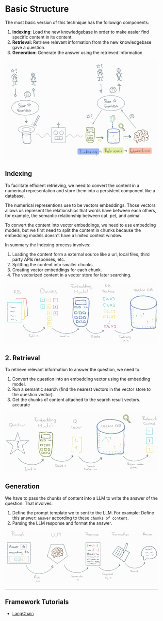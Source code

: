 # Basic Structure

The most basic version of this technique has the followign components:

1. **Indexing:** Load the new knowledgebase in order to make easier find specific content in its content.
2. **Retrieval:** Retrieve relevant information from the new knowledgebase gave a question.
3. **Generation:** Generate the answer using the retrieved information.

![Diagram connecting a client, the app, documents, an embedding, vector store, and LLM](img/basic_rag.png "Basic RAG Diagram")

## Indexing

To facilitate efficient retrieving, we need to convert the content in a numerical representation and store them into a persistent component like a database.

The numerical representions use to be vectors embeddings. Those vectors allows us represent the relationships that words have between each others, for example, the semantic relationship between cat, pet, and animal.

To convert the content into vector embeddings, we need to use embedding models, but we first need to split the content in chunks because the embedding models doesn't have a limited context window.

In summary the Indexing process involves:

1. Loading the content form a external source like a url, local files, third party APIs responses, etc.
2. Splitting the content into smaller chunks
3. Creating vector embeddings for each chunk.
4. The vectorized content in a vector store for later searching.

![Diagram connecting the documents, an embedding model, and a vector store](img/indexing.png "Indexing Diagram")

## 2. Retrieval

To retrieve relevant information to answer the question, we need to:

1. Convert the question into an embedding vector using the embedding model.
2. Run a semantic search (find the nearest vectors in the vector store to the question vector).
3. Get the chunks of content attached to the search result vectors. accurate

![Diagram connecting the question, the embbeding model, and the vector store](img/retrieval.png "Retrieval Diagram")

## Generation

We have to pass the chunks of content into a LLM to write the answer of the question. That involves:

1. Define the prompt template we to sent to the LLM. For example: Define this answer: `answer` according to these `chunks of content`.
2. Parsing the LLM response and format the answer.

![Diagram connecting the retrieved documents and the LLM](img/generation.png "Generation Diagram")

---

## Framework Tutorials

- [LangChain](langchain/README.md)
